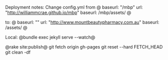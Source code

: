 Deployment notes:
Change config.yml from
@
baseurl: "/mbp"
url: "http://williammcrae.github.io/mbp"
baseurl: /mbp/assets/
@

to:
@
baseurl: ""
url: "http://www.mountbeautypharmacy.com.au"
baseurl: /assets/
@

Local:
@bundle exec jekyll serve --watch@


@rake site:publish@
git fetch origin gh-pages
git reset --hard FETCH_HEAD
git clean -df
